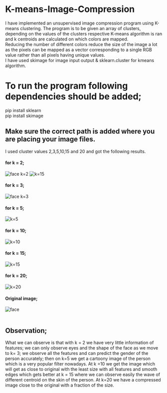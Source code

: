 # K-means-Image-Compression

I have implemented an unsupervised image compression program using K-means clustering. The program is to be given an array of clusters, depending on the values of the clusters respective K-means algorithm is ran and k centroids are calculated on which colors are mapped. <br/>
Reducing the number of different colors reduce the size of the image a lot as the pixels can be mapped as a vector corresponding to a single RGB value rather than all pixels having unique values. <br/>
I have used skimage for image input output & sklearn.cluster for kmeans algorithm.

# To run the program following dependencies should be added;
pip install sklearn <br/>
pip install skimage <br/>
## Make sure the correct path is added where you are placing your image files.

I used cluster values 2,3,5,10,15 and 20 and got the following results. <br/>

#### for k = 2; 
![face k=2](https://user-images.githubusercontent.com/83841336/145389208-5179080f-7396-41f5-936e-d38205e6df16.png)
![k=15](https://user-images.githubusercontent.com/83841336/145389238-2bb32901-2a94-491c-b3c3-0c64a4bd89a3.png)
#### for k = 3;
![face k=3](https://user-images.githubusercontent.com/83841336/145389232-87bd0adf-1066-48fe-9e30-dde57447a471.png)
#### for k = 5;
![k=5](https://user-images.githubusercontent.com/83841336/145389234-1d4fe489-a38a-4886-8178-71cfc93a5ebd.png)
#### for k = 10;
![k=10](https://user-images.githubusercontent.com/83841336/145389236-a35d04a5-c107-4ba7-90d6-ab74d1be423c.png)
#### for k = 15;
![k=15](https://user-images.githubusercontent.com/83841336/145389238-2bb32901-2a94-491c-b3c3-0c64a4bd89a3.png)
#### for k = 20;
![k=20](https://user-images.githubusercontent.com/83841336/145389230-39631614-ce52-4fed-85cc-66dd19a792b6.png)
#### Original image;
![face](https://user-images.githubusercontent.com/83841336/145388378-7b4d6a27-fbd6-4b75-a5c7-48414777fc82.jpg)
<br/><br/>
## Observation;
What we can observe is that with k = 2 we have very little information of features; we can only observe eyes and the shape of the face as we move to k= 3; we observe all the features and can predict the gender of the person accurately; then on k=5 we get a cartoony image of the person which is a very popular filter nowadays. At k =10 we get the image which will get as close to original with the least size with all features and smooth edges which gets better at k = 15 where we can observe easily the wave of different centroid on the skin of the person. At k=20 we have a compressed image close to the original with a fraction of the size.
